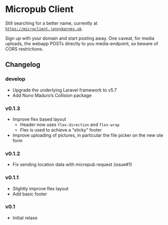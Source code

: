 # Micropub Client

Still searching for a better name, currently at [`https://microclient.jonnybarnes.uk`](https://microclient.jonnybarnes.uk).

Sign up with your domain and start posting away. One caveat, for media uploads, the webapp POSTs
directly to you media-endpoint, so beware of CORS restrictions.

## Changelog

### develop
  - Upgrade the underlying Laravel framework to v5.7
  - Add Nuno Maduro’s Collision package

### v0.1.3
  - Improve flex based layout
    - Header now uses `flex-direction` and `flex-wrap`
    - Flex is used to achieve a “sticky” footer
  - Improve uploading of pictures, in particular the file picker on the new ote form

### v0.1.2
  - Fix sending location data with micropub request (issue#1)

### v0.1.1
  - Slightly improve flex layout
  - Add basic footer

### v0.1
  - Initial relase
